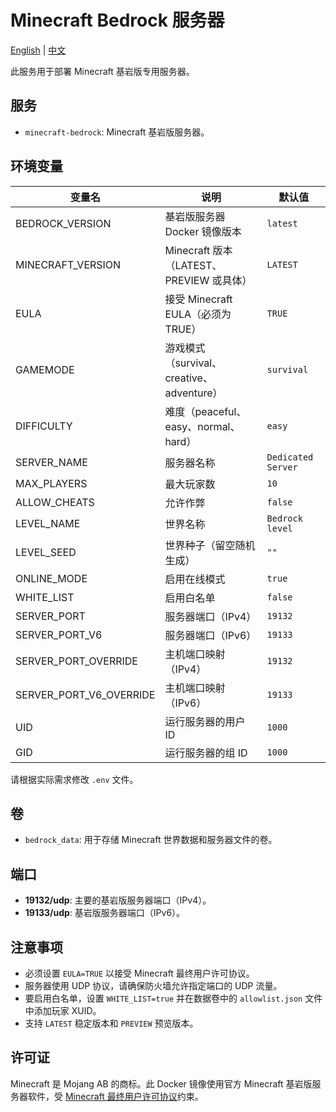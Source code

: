 # Minecraft Bedrock 服务器

[English](./README.md) | [中文](./README.zh.md)

此服务用于部署 Minecraft 基岩版专用服务器。

## 服务

- `minecraft-bedrock`: Minecraft 基岩版服务器。

## 环境变量

| 变量名                  | 说明                                      | 默认值             |
| ----------------------- | ----------------------------------------- | ------------------ |
| BEDROCK_VERSION         | 基岩版服务器 Docker 镜像版本              | `latest`           |
| MINECRAFT_VERSION       | Minecraft 版本（LATEST、PREVIEW 或具体）  | `LATEST`           |
| EULA                    | 接受 Minecraft EULA（必须为 TRUE）        | `TRUE`             |
| GAMEMODE                | 游戏模式（survival、creative、adventure） | `survival`         |
| DIFFICULTY              | 难度（peaceful、easy、normal、hard）      | `easy`             |
| SERVER_NAME             | 服务器名称                                | `Dedicated Server` |
| MAX_PLAYERS             | 最大玩家数                                | `10`               |
| ALLOW_CHEATS            | 允许作弊                                  | `false`            |
| LEVEL_NAME              | 世界名称                                  | `Bedrock level`    |
| LEVEL_SEED              | 世界种子（留空随机生成）                  | `""`               |
| ONLINE_MODE             | 启用在线模式                              | `true`             |
| WHITE_LIST              | 启用白名单                                | `false`            |
| SERVER_PORT             | 服务器端口（IPv4）                        | `19132`            |
| SERVER_PORT_V6          | 服务器端口（IPv6）                        | `19133`            |
| SERVER_PORT_OVERRIDE    | 主机端口映射（IPv4）                      | `19132`            |
| SERVER_PORT_V6_OVERRIDE | 主机端口映射（IPv6）                      | `19133`            |
| UID                     | 运行服务器的用户 ID                       | `1000`             |
| GID                     | 运行服务器的组 ID                         | `1000`             |

请根据实际需求修改 `.env` 文件。

## 卷

- `bedrock_data`: 用于存储 Minecraft 世界数据和服务器文件的卷。

## 端口

- **19132/udp**: 主要的基岩版服务器端口（IPv4）。
- **19133/udp**: 基岩版服务器端口（IPv6）。

## 注意事项

- 必须设置 `EULA=TRUE` 以接受 Minecraft 最终用户许可协议。
- 服务器使用 UDP 协议，请确保防火墙允许指定端口的 UDP 流量。
- 要启用白名单，设置 `WHITE_LIST=true` 并在数据卷中的 `allowlist.json` 文件中添加玩家 XUID。
- 支持 `LATEST` 稳定版本和 `PREVIEW` 预览版本。

## 许可证

Minecraft 是 Mojang AB 的商标。此 Docker 镜像使用官方 Minecraft 基岩版服务器软件，受 [Minecraft 最终用户许可协议](https://minecraft.net/terms)约束。
